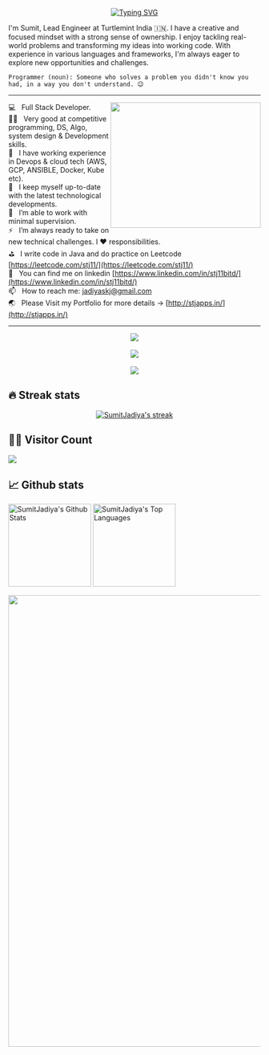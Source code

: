 <div align="center">
  
 [![Typing SVG](https://readme-typing-svg.demolab.com?font=Fira+Code&weight=500&size=24&duration=3000&pause=1000&color=F7D02C&center=true&vCenter=true&width=500&height=80&lines=Namaste+%F0%9F%99%8F++I'm+Sumit..+%F0%9F%91%8B;Lead+Engineer+%40+Turtlemint;8%2B+Years+of+work+experience;Connect+with+me+on+LinkedIn+%F0%9F%A4%A9)](https://git.io/typing-svg)
  
</div>


I'm Sumit, Lead Engineer at Turtlemint India 🇮🇳. I have a creative and focused mindset with a strong sense of ownership. I enjoy tackling real-world problems and transforming my ideas into working code. With experience in various languages and frameworks, I'm always eager to explore new opportunities and challenges.

```
Programmer (noun): Someone who solves a problem you didn't know you had, in a way you don't understand. 😉
```
---------------------------
  <img align="right" src="https://media.giphy.com/media/v1.Y2lkPTc5MGI3NjExeGg4MG03dHB3NXl3cDBiZ282b3dmaWY4YnNnNXR1aDJ5ZzQ4NWhxZyZlcD12MV9naWZzX3NlYXJjaCZjdD1n/bGgsc5mWoryfgKBx1u/giphy.gif" width="300" height="250"/>


</p>

💻    &nbsp; Full Stack Developer.<br />
✍🏻   &nbsp;  Very good at competitive programming, DS, Algo, system design & Development skills.<br />
🔭   &nbsp;  I have working experience in Devops & cloud tech (AWS, GCP, ANSIBLE, Docker, Kube etc).<br />
👯    &nbsp; I keep myself up-to-date with the latest technological developments.<br />
🤔    &nbsp; I’m able to work with minimal supervision.<br />
⚡️    &nbsp; I’m always ready to take on new technical challenges. I :heart: responsibilities. <br />
⛳   &nbsp;  I write code in Java and do practice on Leetcode [https://leetcode.com/stj11/](https://leetcode.com/stj11/)<br />
👀    &nbsp; You can find me on linkedin [https://www.linkedin.com/in/stj11bitd/](https://www.linkedin.com/in/stj11bitd/)<br />
📫    &nbsp; How to reach me: jadiyaskj@gmail.com<br />
🌏    &nbsp; Please Visit my Portfolio for more details -> [http://stjapps.in/](http://stjapps.in/)<br/>

---------------------------
<div>
  <p align="center">
    <img src="https://skillicons.dev/icons?i=ai,java,spring,hibernate,gradle,maven,idea,kafka" />
      </br>
      </br>
    <img src="https://skillicons.dev/icons?i=graphql,bootstrap,css,js,nodejs,npm,react,git,github,nginx,mysql,mongodb,redis,firebase,elasticsearch" />
      </br>
      </br>
    <img src="https://skillicons.dev/icons?i=aws,gcp,jenkins,kubernetes,docker,ansible,linux,vscode,postman,notion" />
  </p>
</div>

<!--
---------------------------

<a href="https://https://github.com/SumitJadiya/SumitJadiya">
  <img align="center" src="https://github-readme-stats.vercel.app/api/top-langs/?username=SumitJadiya&title_color=ffffff&text_color=c9cacc&icon_color=2bbc8a&bg_color=1d1f21&langs_count=3" />
</a>

<a href="https://github.com/SumitJadiya/SumitJadiya">
  <img align="center" src="https://github-readme-stats.vercel.app/api?username=SumitJadiya&title_color=ffffff&text_color=c9cacc&icon_color=fabc8b&bg_color=1d1f21&show_icons=true&count_private=true" alt="Sumit's GitHub Stats" />
</a>
-->

## 🔥 Streak stats

<!-- <details>  -->
<!-- <summary>Streak Stats 🔥 </summary> -->
<p align="center">
  <a href="https://github.com/DenverCoder1/github-readme-streak-stats">
    <img title="🔥" alt="SumitJadiya's streak" src="https://github-readme-streak-stats.herokuapp.com/?user=SumitJadiya&theme=monokai-metallian&hide_border=true"/>
  </a>
  <!-- <p align="center">🔥 Get streak stats for your profile at <a href="https://git.io/streak-stats">git.io/streak-stats</a></p> -->
</p>
<!-- </details> -->

## 🧑‍💻 Visitor Count
![](https://komarev.com/ghpvc/?username=SumitJadiya&label=PROFILE+VIEWS&color=yellow)

<!--  ## 🧑‍💻 Weekly Coding Time
<a href="https://wakatime.com/@a873f402-6e2b-4b2a-beaf-0556bd97977f"><img src="https://wakatime.com/badge/user/a873f402-6e2b-4b2a-beaf-0556bd97977f.svg" alt="Total time coded since Apr 26 2021" /></a>
 -->
## 📈 Github stats

<!-- <details>  -->
<!--   <summary>💻 GitHub Profile Stats</summary> -->

<a href="https://stj-portfolio.netlify.app/"><img alt="SumitJadiya's Github Stats" src="https://github-readme-stats-sumitjadiya.vercel.app/api?username=SumitJadiya&show_icons=true&count_private=true&theme=react&bg_color=1F222E&title_color=F85D7F&icon_color=F8D866" height="165px"/></a>
  <a href="https://stj-portfolio.netlify.app/"><img alt="SumitJadiya's Top Languages" src="https://github-readme-stats-sumitjadiya.vercel.app/api/top-langs/?username=SumitJadiya&langs_count=3&layout=compact&theme=react&bg_color=1F222E&title_color=F85D7F&icon_color=F8D866" height="165px"/></a>
  <br/>
<!--   <a href="#" style="width: 100%">  
  <img src="https://github-profile-summary-cards.vercel.app/api/cards/profile-details?username=SumitJadiya&amp;theme=dracula" />
  </a> -->
<a href="https://stj-portfolio.netlify.app/"><img src="https://github-readme-activity-graph.vercel.app/graph?username=sumitjadiya&theme=rogue&area=true&hide_border=true" width="900px"/> </a>
  <br/>
    <br/>

<!--   <b>Note: </b>Top languages is only a metric of the languages my public code consists of and doesn't reflect experience or skill level. -->
<!-- </details> -->
